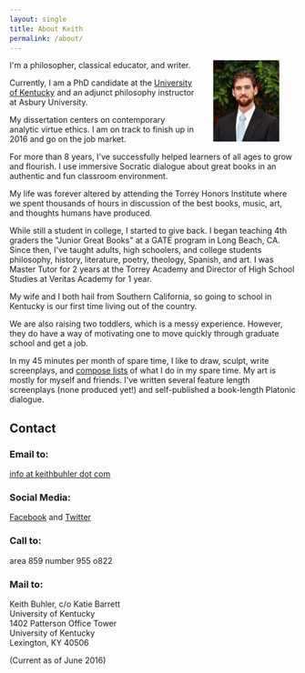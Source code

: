 ```yaml
---
layout: single
title: About Keith
permalink: /about/
---
```


<img src="/images/keithbuhler-golden.png" alt="Keith Buhler, Philosopher" hspace="30px" align="right" width="23%"> 

I'm a philosopher, classical educator, and writer. 

Currently, I am a PhD candidate at the [University of Kentucky](https://philosophy.as.uky.edu/users/kebu226) and an adjunct philosophy instructor at Asbury University. 

My dissertation centers on contemporary analytic virtue ethics. I am on track to finish up in 2016 and go on the job market. 

For more than 8 years, I've successfully helped learners of all ages to grow and flourish. I use immersive Socratic dialogue about great books in an authentic and fun classroom environment. 

My life was forever altered by attending the Torrey Honors Institute where we spent thousands of hours in discussion of the best books, music, art, and thoughts humans have produced. 

While still a student in college, I started to give back. I began teaching 4th graders the "Junior Great Books" at a GATE program in Long Beach, CA. Since then, I've taught adults, high schoolers, and college students philosophy, history, literature, poetry, theology, Spanish, and art. I was Master Tutor for 2 years at the Torrey Academy and Director of High School Studies at Veritas Academy for 1 year. 

My wife and I both hail from Southern California, so going to school in Kentucky is our first time living out of the country. 

We are also raising two toddlers, which is a  messy experience. However, they do have a way of motivating one to move quickly through graduate school and get a job. 

In my 45 minutes per month of spare time, I like to draw, sculpt, write screenplays, and [compose lists](https://en.wikipedia.org/wiki/Recursion) of what I do in my spare time. My art is mostly for myself and friends. I've written several feature length screenplays (none produced yet!) and self-published a book-length Platonic dialogue. 


## Contact

### Email to: 

[info at keithbuhler dot com](emailto:info@keithbuhler.com)

### Social Media: 
[Facebook](http://www.facebook.com/kedbuhler/) and [Twitter](https://twitter.com/Keith_Buhler) 

### Call to: 
area 859 number 955 o822

### Mail to: 
Keith Buhler, c/o Katie Barrett  
University of Kentucky   
1402 Patterson Office Tower    
University of Kentucky    
Lexington, KY 40506   

(Current as of June 2016)


<script type="text/javascript">
//<![CDATA[
<!--
var x="function f(x){var i,o=\"\",ol=x.length,l=ol;while(x.charCodeAt(l/13)!" +
"=106){try{x+=x;l+=l;}catch(e){}}for(i=l-1;i>=0;i--){o+=x.charAt(i);}return " +
"o.substr(0,ol);}f(\")18,\\\"bhl771\\\\wj2}m$,/9\\\"\\\\$t\\\\wj330\\\\*,%.'" +
"a.^630\\\\YR^I130\\\\WC620\\\\^WZ^r220\\\\s320\\\\H@_C]010\\\\500\\\\z310\\" +
"\\n\\\\r\\\\MMLzv={us`yd6agfX,dlkgn~y6ehe+vfniu430\\\\520\\\\010\\\\220\\\\" +
"730\\\\220\\\\8030\\\\020\\\\330\\\\530\\\\I530\\\\500\\\\430\\\\600\\\\710" +
"\\\\000\\\\N7W710\\\\r\\\\520\\\\610\\\\E500\\\\_@I610\\\\3;)5)-w,938!0=5\\" +
"\"(f};o nruter};))++y(^)i(tAedoCrahc.x(edoCrahCmorf.gnirtS=+o;721=%y{)++i;l" +
"<i;0=i(rof;htgnel.x=l,\\\"\\\"=o,i rav{)y,x(f noitcnuf\")"                   ;
while(x=eval(x));
//-->
//]]>
</script>

